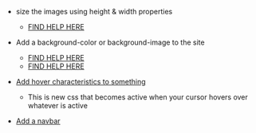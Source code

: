 * size the images using height & width properties
  * [FIND HELP HERE](http://www.w3schools.com/css/css_dimension.asp)

* Add a background-color or background-image to the site
  * [FIND HELP HERE](http://www.w3schools.com/cssref/pr_background-image.asp)
  * [FIND HELP HERE](http://www.w3schools.com/cssref/pr_background-color.asp)

* [Add hover characteristics to something ](http://www.w3schools.com/cssref/sel_hover.asp)
  * This is new css that becomes active when your cursor hovers over whatever is active

* [Add a navbar](http://www.w3schools.com/css/css_navbar.asp)    
